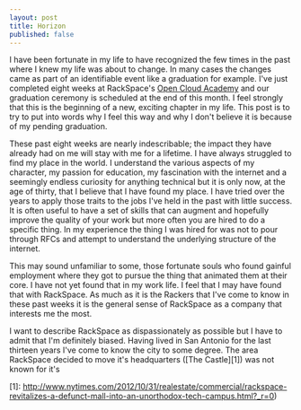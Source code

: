 ```yaml
---
layout: post
title: Horizon
published: false
---
```


I have been fortunate in my life to have recognized the few times in the past 
where I knew my life was about to change. In many cases the changes came as part of an
identifiable event like a graduation for example. I've just completed eight weeks at
RackSpace's [Open Cloud Academy](http://opencloudacademy.rackspace.com/) and our
graduation ceremony is scheduled at the end of this month. I feel strongly that
this is the beginning of a new, exciting chapter in my life. This post is to try
to put into words why I feel this way and why I don't believe it is because of
my pending graduation.

These past eight weeks are nearly indescribable; the impact they have already
had on me will stay with me for a lifetime. I have always struggled to find my
place in the world. I understand the various aspects of my character, my passion
for education, my fascination with the internet and a seemingly endless
curiosity for anything technical but it is only now, at the age of thirty, that
I believe that I have found my place. I have tried over the years to apply those
traits to the jobs I've held in the past with little success. It is often
useful to have a set of skills that can augment and hopefully improve the
quality of your work but more often you are hired to do a specific thing. In my
experience the thing I was hired for was not to pour through RFCs and attempt to
understand the underlying structure of the internet. 

This may sound unfamiliar to some, those fortunate souls who found gainful employment
where they got to pursue the thing that animated them at their core. I have not
yet found that in my work life. I feel that I may have found that with RackSpace. As
much as it is the Rackers that I've come to know in these past weeks it is the
general sense of RackSpace as a company that interests me the most.

I want to describe RackSpace as dispassionately as possible but I have to admit
that I'm definitely biased. Having lived in San Antonio for the last thirteen
years I've come to know the city to some degree. The area RackSpace decided to
move it's headquarters ([The Castle][1]) was not known for it's 

[1]: http://www.nytimes.com/2012/10/31/realestate/commercial/rackspace-revitalizes-a-defunct-mall-into-an-unorthodox-tech-campus.html?_r=0)
